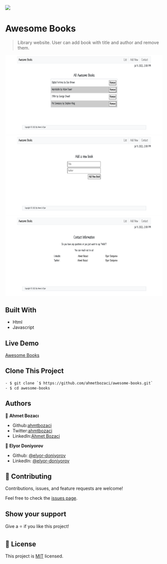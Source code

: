 ![](https://img.shields.io/badge/Microverse-blueviolet)

# Awesome Books

>Library website. User can add book with title and author and remove them.

![screenshot-1](img/screenshot-1.png)
![screenshot-2](img/screenshot-2.png)
![screenshot-3](img/screenshot-3.png)
## Built With

- Html
- Javascript

## Live Demo

[Awesome Books](https://ahmetbozaci.github.io/awesome-books/)

## Clone This Project
```
- $ git clone `$ https://github.com/ahmetbozaci/awesome-books.git`
- $ cd awesome-books
```

## Authors

👤 **Ahmet Bozacı**
- Github:[ahmtbozaci](https://github.com/ahmetbozaci)
- Twitter:[ahmtbozaci](https://twitter.com/ahmtbozaci)
- LinkedIn:[Ahmet Bozaci](https://www.linkedin.com/in/ahmetbozaci/)

👤 **Elyor Doniyorov**
- Github: [@elyor-doniyorov](https://github.com/elyor-doniyorov)
- LinkedIn: [@elyor-doniyorov](www.linkedin.com/in/elyor-doniyorov)


## 🤝 Contributing

Contributions, issues, and feature requests are welcome!

Feel free to check the [issues page](../../issues/).

## Show your support

Give a ⭐️ if you like this project!

## 📝 License

This project is [MIT](./LICENCE) licensed.
